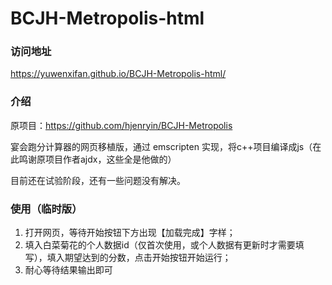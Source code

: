 # BCJH-Metropolis-html
### 访问地址
https://yuwenxifan.github.io/BCJH-Metropolis-html/

### 介绍
原项目：https://github.com/hjenryin/BCJH-Metropolis

宴会跑分计算器的网页移植版，通过 emscripten 实现，将c++项目编译成js（在此鸣谢原项目作者ajdx，这些全是他做的）

目前还在试验阶段，还有一些问题没有解决。

### 使用（临时版）
1. 打开网页，等待开始按钮下方出现【加载完成】字样；
2. 填入白菜菊花的个人数据id（仅首次使用，或个人数据有更新时才需要填写），填入期望达到的分数，点击开始按钮开始运行；
3. 耐心等待结果输出即可
